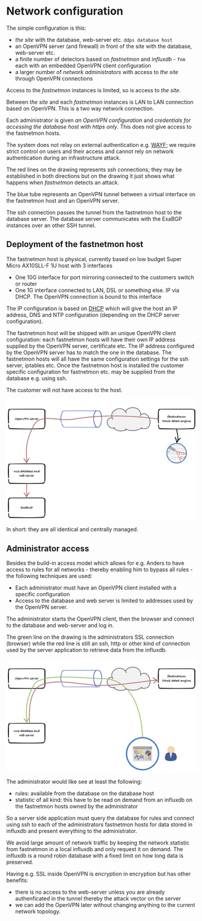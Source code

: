 
# Network configuration

The simple configuration is this:

  - _the site_ with the database, web-server etc. ``ddps database host``
  - an OpenVPN server (and firewall) in front of the site with the database,
    web-server etc.
  - a finite number of detectors based on _fastnetmon_ and _influxdb_ - ``fnm``
    each with an embedded OpenVPN client configuration
  - a larger number of _network administrators_ with access to _the site_
    through OpenVPN connections

Access to the _fastnetmon_ instances is limited, so is access to _the site_.

Between _the site_ and each _fastnetmon_ instances is LAN to LAN connection
based on OpenVPN. This is a two way network connection.

Each administrator is given _an OpenVPN configuration_ and _credentials for_
_accessing the database host with https only_. This does not give access to the
fastnetmon hosts.

The system does not relay on external authentication e.g.
[WAYF](www.wayf.dk/en/about-wayf/faq); we require strict control on users and
their access and cannot rely on network authentication during an infrastructure
attack.

The red lines on the drawing represents ssh connections; they may be
established in both directions but on the drawing it just shows what happens
when _fastnetmon_ detects an attack.

The blue tube represents an OpenVPN tunnel between a virtual interface on the
fastnetmon host and an OpenVPN server.

The ssh connection passes the tunnel from the fastnetmon host to the database
server. The database server communicates with the ExaBGP instances over an
other SSH tunnel.

## Deployment of the fastnetmon host

The fastnetmon host is physical, currently based on low budget Super Micro
AX10SLL-F 1U host with 3 interfaces

  - One 10G interface for port mirroring connected to the customers switch or router
  - One 1G interface connected to LAN, DSL or something else. IP via DHCP. The OpenVPN connection is bound to this interface

The IP configuration is based on
[DHCP](https://en.wikipedia.org/wiki/Dynamic_Host_Configuration_Protocol) which
will give the host an IP address, DNS and NTP configuration (depending on the
DHCP server configuration).

The fastnetmon host will be shipped with an unique OpenVPN client
configuration: each fastnetmon hosts will have their own IP address supplied by
the OpenVPN server, certificate etc. The IP address configured by the OpenVPN
server has to match the one in the database. The fastnetmon hosts will all have
the same configuration settings for the ssh server, iptables etc. Once the
fastnetmon host is installed the customer specific configuration for fastnetmon
etc. may be supplied from the database e.g. using ssh. 

The customer will not have access to the host.

![Network configuration](assets/img/fasetnetmon-ddpsdb.png)

In short: they are all identical and centrally managed.

## Administrator access

Besides the build-in access model which allows for e.g. Anders to have access to
rules for all networks - thereby enabling him to bypass all rules - the following
techniques are used:

 -  Each administrator must have an OpenVPN client installed with a specific configuration
 -  Access to the database and web server is limited to addresses used by the OpenVPN server.

The administrator starts the OpenVPN client, then the browser and connect to
the database and web-server and log in.

The green line on the drawing is the administrators SSL connection (browser)
while the red line is still an ssh, http or other kind of connection used by
the server application to retrieve data from the influxdb.

![Client access](assets/img/client-access.png)

The administrator would like see at least the following:

  - rules: available from the database on the database host
  - statistic of all kind: this have to be read on demand from an influxdb on
    the fastnetmon hosts owned by the administrator

So a server side application must query the database for rules and connect
using ssh to each of the administrators fastnetmon hosts for data stored in
influxdb and present everything to the administrator.

We avoid large amount of network traffic by keeping the network statistic from
fastnetmon in a local influxdb and only request it on demand. The influxdb is
a round robin database with a fixed limit on how long data is preserved.

Having e.g. SSL inside OpenVPN is encryption in encryption but has other benefits:

  - there is no access to the web-server unless you are already authenficated
    in the tunnel thereby the attack vector on the server
  - we can add the OpenVPN later without changing anything to the current
    network topology.



